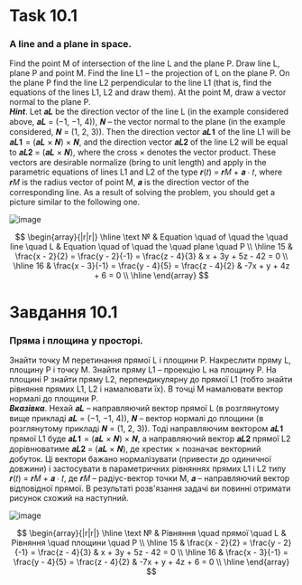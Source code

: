 # Task 10.1

### A line and a plane in space.

Find the point M of intersection of the line L and the plane P. Draw
line L, plane P and point M. Find the line L1 – the projection of L on the plane P. On the plane P find the line L2
perpendicular to the line L1 (that is, find the equations of the lines L1, L2 and draw them). At the point M, draw a
vector normal to the plane P.\
***Hint***. Let 𝒂𝑳 be the direction vector of the line L (in the example considered above, 𝒂𝑳 = (−1, −1, 4)), 𝑵 – the
vector normal to the plane (in the example considered, 𝑵 = (1, 2, 3)). Then the direction vector 𝒂𝑳𝟏 of the line L1 will
be 𝒂𝑳𝟏 = (𝒂𝑳 × 𝑵) × 𝑵, and the direction vector 𝒂𝑳𝟐 of the line L2 will be equal to 𝒂𝑳𝟐 = (𝒂𝑳 × 𝑵), where the cross ×
denotes the vector product. These vectors are desirable
normalize (bring to unit length) and apply in the parametric equations of lines L1 and L2 of the type 𝒓(𝑡) = 𝒓𝑀 + 𝒂 ∙
𝑡, where 𝒓𝑀 is the radius vector of point M, 𝒂 is the direction vector of the corresponding line.
As a result of solving the problem, you should get a picture similar to the following one.

![image](https://github.com/MaksymAndreiev/PythonScientificResearchCourse/assets/29687267/4288a8ea-32bc-45eb-8acb-5710a9efcbac)

$$
\begin{array}{|r|r|}
\hline
\text № & Equation \quad of \quad the \quad line \quad L & Equation \quad of \quad the \quad plane \quad P
\\
\hline
15 &
\frac{x - 2}{2} = \frac{y - 2}{-1} = \frac{z - 4}{3} & x + 3y + 5z - 42 = 0
\\
\hline
16 &
\frac{x - 3}{-1} = \frac{y - 4}{5} = \frac{z - 4}{2} & -7x + y + 4z + 6 = 0
\\
\hline
\end{array}
$$

# Завдання 10.1

### Пряма і площина у просторі.

Знайти точку M перетинання прямої L і площини P. Накреслити
пряму L, площину P і точку M. Знайти пряму L1 – проекцію L на площину P. На
площині P знайти пряму L2, перпендикулярну до прямої L1 (тобто знайти
рівняння прямих L1, L2 і намалювати їх). В точці M намалювати вектор нормалі
до площини P.\
***Вказівка***. Нехай 𝒂𝑳 – направляючий вектор прямої L (в розглянутому вище
прикладі 𝒂𝑳 = (−1, −1, 4)), 𝑵 – вектор нормалі до площини (в розглянутому
прикладі 𝑵 = (1, 2, 3)). Тоді направляючим вектором 𝒂𝑳𝟏 прямої L1 буде
𝒂𝑳𝟏 = (𝒂𝑳 × 𝑵) × 𝑵, а направляючий вектор 𝒂𝑳𝟐 прямої L2 дорівнюватиме
𝒂𝑳𝟐 = (𝒂𝑳 × 𝑵), де хрестик × позначає векторний добуток. Ці вектори бажано
нормалізувати (привести до одиничної довжини) і застосувати в параметричних
рівняннях прямих L1 і L2 типу 𝒓(𝑡) = 𝒓𝑀 + 𝒂 ∙ 𝑡, де 𝒓𝑀 – радіус-вектор точки M,
𝒂 – направляючий вектор відповідної прямої.
В результаті розв'язання задачі ви повинні отримати рисунок схожий на
наступний.

![image](https://github.com/MaksymAndreiev/PythonScientificResearchCourse/assets/29687267/4288a8ea-32bc-45eb-8acb-5710a9efcbac)

$$
\begin{array}{|r|r|}
\hline
\text № & Рівняння \quad прямої \quad L & Рівняння \quad площини \quad P
\\
\hline
15 &
\frac{x - 2}{2} = \frac{y - 2}{-1} = \frac{z - 4}{3} & x + 3y + 5z - 42 = 0
\\
\hline
16 &
\frac{x - 3}{-1} = \frac{y - 4}{5} = \frac{z - 4}{2} & -7x + y + 4z + 6 = 0
\\
\hline
\end{array}
$$
